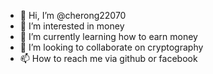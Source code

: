 - 👋 Hi, I’m @cherong22070
- 👀 I’m interested in money
- 🌱 I’m currently learning how to earn money
- 💞️ I’m looking to collaborate on cryptography 
- 📫 How to reach me via github or facebook

<!---
cherong22070/cherong22070 is a ✨ special ✨ repository because its `README.md` (this file) appears on your GitHub profile.
You can click the Preview link to take a look at your changes.
--->
